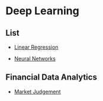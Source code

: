 # Deep Learning

## List

- [Linear Regression](https://github.com/vctr7/Deep_Learning/tree/master/linear_regression)

- [Neural Networks](https://github.com/vctr7/Deep_Learning/tree/master/neural_networks)


## Financial Data Analytics

- [Market Judgement](https://github.com/vctr7/Deep_Learning/tree/master/Financial_data_analysis)
